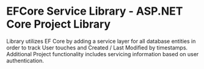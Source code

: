 # EFCore Service Library - ASP.NET Core Project Library
Library utilizes EF Core by adding a service layer for all database entities in order to track User touches and Created / Last Modified by timestamps. Additional Project functionality includes servicing information based on user authentication.
